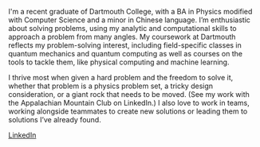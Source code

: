 I'm a recent graduate of Dartmouth College, with a BA in Physics modified with Computer Science and a minor in Chinese language. I’m enthusiastic about solving problems, using my analytic and computational skills to approach a problem from many angles. My coursework at Dartmouth reflects my problem-solving interest, including field-specific classes in quantum mechanics and quantum computing as well as courses on the tools to tackle them, like physical computing and machine learning.

I thrive most when given a hard problem and the freedom to solve it, whether that problem is a physics problem set, a tricky design consideration, or a giant rock that needs to be moved. (See my work with the Appalachian Mountain Club on LinkedIn.) I also love to work in teams, working alongside teammates to create new solutions or leading them to solutions I’ve already found.

[LinkedIn](https://https://www.linkedin.com/in/roryschadler/)
